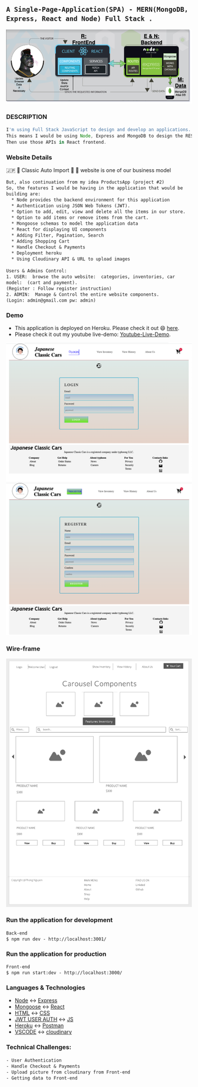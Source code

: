 ## `A Single-Page-Application(SPA) - MERN(MongoDB, Express, React and Node) Full Stack .`

![MERN DIAGRAM](./img/diagamdraw.png)

### DESCRIPTION

```js
I'm using Full Stack JavaScript to design and develop an applications. 
This means I would be using Node, Express and MongoDB to design the REST APIs.
Then use those APIs in React frontend.
```

### Website Details 

:jp: :japan: Classic Auto Import :car: :blue_car: website is one of our business model
``` 
But, also continuation from my idea ProductsApp (project #2)
So, the features I would be having in the application that would be building are:
  * Node provides the backend environment for this application
  * Authentication using JSON Web Tokens (JWT).
  * Option to add, edit, view and delete all the items in our store.
  * Option to add items or remove items from the cart.
  * Mongoose schemas to model the application data
  * React for displaying UI components
  * Adding Filter, Pagination, Search
  * Adding Shopping Cart
  * Handle Checkout & Payments
  * Deployment heroku
  * Using Cloudinary API & URL to upload images
  
Users & Admins Control:
1. USER:  browse the auto website:  categories, inventories, car model:  (cart and payment). 
(Register : Follow register instruction)
2. ADMIN:  Manage & Control the entire website components. 
(Login: admin@gmail.com pw: admin)
```
### Demo
- This application is deployed on Heroku. Please check it out :smile: [here](https://jpclassicimport.herokuapp.com/).
- Please check it out my youtube live-demo:  [Youtube-Live-Demo](https://youtu.be/dX3sfDaacyw).


![LoginDemo](./img/loginPage.png)
![RegisterDemo](./img/signupPage.png)


### Wire-frame
![Wireframe](./img/ERD.png)


### Run the application for development
```
Back-end
$ npm run dev - http://localhost:3001/

```
### Run the application for production
```
Front-end
$ npm run start:dev - http://localhost:3000/
```


### Languages & Technologies 

- [Node](https://nodejs.org/en/) :left_right_arrow: [Express](https://expressjs.com/)
- [Mongoose](https://mongoosejs.com/) :left_right_arrow:  [React](https://reactjs.org/)
- [HTML](https://html.com/) :left_right_arrow:   [CSS](https://www.w3schools.com/Css/) 
- [JWT USER AUTH](https://jwt.io/) :left_right_arrow:  [JS](https://www.w3schools.com/js/default.asp) 
- [Heroku](https://id.heroku.com/login) :left_right_arrow: [Postman](https://www.postman.com/)
- [VSCODE](https://code.visualstudio.com/) :left_right_arrow: [cloudinary](https://cloudinary.com//)

### Technical Challenges:

```
- User Authentication
- Handle Checkout & Payments
- Upload picture from cloudinary from Front-end
- Getting data to Front-end
```